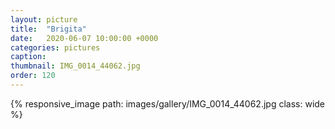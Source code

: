 ```yaml
---
layout: picture
title:  "Brigita"
date:   2020-06-07 10:00:00 +0000
categories: pictures
caption: 
thumbnail: IMG_0014_44062.jpg
order: 120
---
```

{% responsive_image path: images/gallery/IMG_0014_44062.jpg class: wide %}
